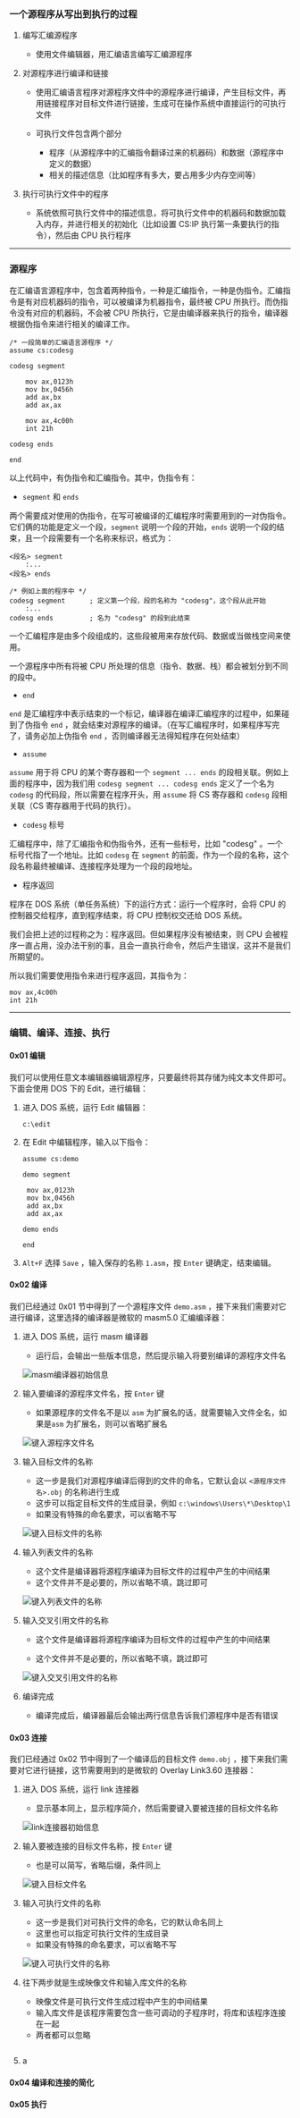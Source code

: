 ### 一个源程序从写出到执行的过程

1. 编写汇编源程序

   - 使用文件编辑器，用汇编语言编写汇编源程序

   

2. 对源程序进行编译和链接

   - 使用汇编语言程序对源程序文件中的源程序进行编译，产生目标文件，再用链接程序对目标文件进行链接，生成可在操作系统中直接运行的可执行文件

   - 可执行文件包含两个部分

     - 程序（从源程序中的汇编指令翻译过来的机器码）和数据（源程序中定义的数据）
     - 相关的描述信息（比如程序有多大，要占用多少内存空间等）

     

3. 执行可执行文件中的程序

   - 系统依照可执行文件中的描述信息，将可执行文件中的机器码和数据加载入内存，并进行相关的初始化（比如设置 CS:IP 执行第一条要执行的指令），然后由 CPU 执行程序

---

### 源程序

在汇编语言源程序中，包含着两种指令，一种是汇编指令，一种是伪指令。汇编指令是有对应机器码的指令，可以被编译为机器指令，最终被 CPU 所执行。而伪指令没有对应的机器码，不会被 CPU 所执行，它是由编译器来执行的指令，编译器根据伪指令来进行相关的编译工作。

```assembly
/* 一段简单的汇编语言源程序 */
assume cs:codesg

codesg segment
	
	mov ax,0123h
	mov bx,0456h
	add ax,bx
	add ax,ax
	
	mov ax,4c00h
	int 21h
	
codesg ends

end
```

以上代码中，有伪指令和汇编指令。其中，伪指令有：

- `segment` 和 `ends` 

两个需要成对使用的伪指令，在写可被编译的汇编程序时需要用到的一对伪指令。它们俩的功能是定义一个段，`segment` 说明一个段的开始，`ends` 说明一个段的结束，且一个段需要有一个名称来标识，格式为：

```assembly
<段名> segment
	:...
<段名> ends

/* 例如上面的程序中 */
codesg segment		; 定义第一个段，段的名称为 "codesg"，这个段从此开始
	:...
codesg ends			; 名为 "codesg" 的段到此结束
```

一个汇编程序是由多个段组成的，这些段被用来存放代码、数据或当做栈空间来使用。

一个源程序中所有将被 CPU 所处理的信息（指令、数据、栈）都会被划分到不同的段中。



- `end`

`end` 是汇编程序中表示结束的一个标记，编译器在编译汇编程序的过程中，如果碰到了伪指令 `end` ，就会结束对源程序的编译。（在写汇编程序时，如果程序写完了，请务必加上伪指令 `end` ，否则编译器无法得知程序在何处结束）



- `assume`

`assume` 用于将 CPU 的某个寄存器和一个 `segment ... ends` 的段相关联。例如上面的程序中，因为我们用 `codesg segment ... codesg ends` 定义了一个名为 `codesg` 的代码段，所以需要在程序开头，用 `assume` 将 CS 寄存器和 `codesg` 段相关联（CS 寄存器用于代码的执行）。



- `codesg` 标号

汇编程序中，除了汇编指令和伪指令外，还有一些标号，比如 "codesg" 。一个标号代指了一个地址。比如 `codesg` 在 `segment` 的前面，作为一个段的名称，这个段名称最终被编译、连接程序处理为一个段的段地址。



- 程序返回

程序在 DOS 系统（单任务系统）下的运行方式：运行一个程序时，会将 CPU 的控制器交给程序，直到程序结束，将 CPU 控制权交还给 DOS 系统。

我们会把上述的过程称之为：程序返回。但如果程序没有被结束，则 CPU 会被程序一直占用，没办法干别的事，且会一直执行命令，然后产生错误，这并不是我们所期望的。

所以我们需要使用指令来进行程序返回，其指令为：

```assembly
mov ax,4c00h
int 21h
```

---

### 编辑、编译、连接、执行

#### 0x01 编辑

我们可以使用任意文本编辑器编辑源程序，只要最终将其存储为纯文本文件即可。下面会使用 DOS 下的 Edit，进行编辑：

1. 进入 DOS 系统，运行 Edit 编辑器：

   ```
   c:\edit
   ```

   

2. 在 Edit 中编辑程序，输入以下指令：

   ```assembly
   assume cs:demo
   
   demo segment
   
   	mov ax,0123h
   	mov bx,0456h
   	add ax,bx
   	add ax,ax
   	
   demo ends
   
   end
   ```

   

3. `Alt+F` 选择 `Save` ，输入保存的名称 `1.asm`，按 `Enter` 键确定，结束编辑。



#### 0x02 编译

我们已经通过 0x01 节中得到了一个源程序文件 `demo.asm` ，接下来我们需要对它进行编译，这里选择的编译器是微软的 masm5.0 汇编编译器：

1. 进入 DOS 系统，运行 masm 编译器

   - 运行后，会输出一些版本信息，然后提示输入将要别编译的源程序文件名

   ![masm编译器初始信息](C:\Users\88561\Desktop\Pwn\MarkDown\images\day004_0x02_1.png)

   

2. 输入要编译的源程序文件名，按 `Enter` 键

   - 如果源程序的文件名不是以 `asm` 为扩展名的话，就需要输入文件全名，如果是`asm` 为扩展名，则可以省略扩展名

   ![键入源程序文件名](C:\Users\88561\Desktop\Pwn\MarkDown\images\day004_0x02_2.png)

   

3. 输入目标文件的名称

   - 这一步是我们对源程序编译后得到的文件的命名，它默认会以 `<源程序文件名>.obj` 的名称进行生成
   - 这步可以指定目标文件的生成目录，例如 `c:\windows\Users\*\Desktop\1`
   - 如果没有特殊的命名要求，可以省略不写

   ![键入目标文件的名称](images\day004_0x02_3.png)

   

4. 输入列表文件的名称

   - 这个文件是编译器将源程序编译为目标文件的过程中产生的中间结果
   - 这个文件并不是必要的，所以省略不填，跳过即可

   ![键入列表文件的名称](images\day004_0x02_4.png)

   

5. 输入交叉引用文件的名称

   - 这个文件是编译器将源程序编译为目标文件的过程中产生的中间结果

   - 这个文件并不是必要的，所以省略不填，跳过即可

   ![键入交叉引用文件的名称](images\day004_0x02_5.png)

6. 编译完成

   - 编译完成后，编译器最后会输出两行信息告诉我们源程序中是否有错误

   

#### 0x03 连接

我们已经通过 0x02 节中得到了一个编译后的目标文件 `demo.obj` ，接下来我们需要对它进行链接，这节需要用到的是微软的 Overlay Link3.60 连接器：



1. 进入 DOS 系统，运行 link 连接器

   - 显示基本同上，显示程序简介，然后需要键入要被连接的目标文件名称

   ![link连接器初始信息](mages\day004_0x03_1.png)

   

2. 输入要被连接的目标文件名称，按 `Enter` 键

   - 也是可以简写，省略后缀，条件同上

   ![键入目标文件名](images\day004_0x03_2.png)

   

3. 输入可执行文件的名称

   - 这一步是我们对可执行文件的命名，它的默认命名同上
   - 这里也可以指定可执行文件的生成目录
   - 如果没有特殊的命名要求，可以省略不写

   ![键入可执行文件的名称](images\day004_0x03_3.png)

   

4. 往下两步就是生成映像文件和输入库文件的名称

   - 映像文件是可执行文件生成过程中产生的中间结果
   - 输入库文件是该程序需要包含一些可调动的子程序时，将库和该程序连接在一起
   - 两者都可以忽略

   ![]()

   

5. a

#### 0x04 编译和连接的简化

#### 0x05 执行





